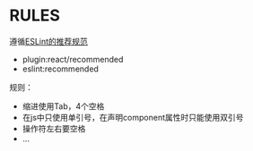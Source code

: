 # RULES

遵循[ESLint的推荐规范](http://eslint.org/docs/rules/)
* plugin:react/recommended
* eslint:recommended

规则：
* 缩进使用Tab，4个空格
* 在js中只使用单引号，在声明component属性时只能使用双引号
* 操作符左右要空格
* ...
